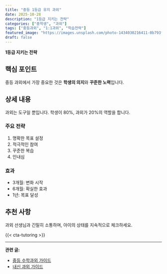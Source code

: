 ```yaml
---
title: "중등 1등급 유지 과외"
date: 2025-10-28
description: "1등급 지키는 전략"
categories: ["중학생", "과외"]
tags: ["중등과외", "1:1과외", "학습전략"]
featured_image: "https://images.unsplash.com/photo-1434030216411-0b793f4b4173?w=1200&h=630&fit=crop"
draft: false
---
```


**1등급 지키는 전략**

## 핵심 포인트

중등 과외에서 가장 중요한 것은 **학생의 의지**와 **꾸준한 노력**입니다.

## 상세 내용

과외는 도구일 뿐입니다. 학생이 80%, 과외가 20%의 역할을 합니다.

### 주요 전략

1. 명확한 목표 설정
2. 적극적인 참여
3. 꾸준한 복습
4. 인내심

### 효과

- 3개월: 변화 시작
- 6개월: 확실한 효과
- 1년: 목표 달성

## 추천 사항

과외 선생님과 긴밀히 소통하며, 아이의 상태를 지속적으로 체크하세요.

{{< cta-tutoring >}}

---

**관련 글:**
- [중등 수학과외 가이드](/middle/middle-math-tutoring-guide/)
- [내신 과외 가이드](/middle/middle-naesin-tutoring-guide/)
